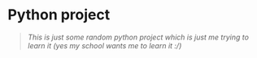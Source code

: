 # Python project
> *This is just some random python project which is just me trying to learn it (yes my school wants me to learn it :/)*